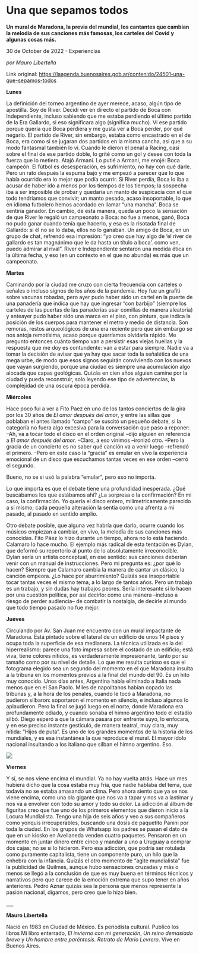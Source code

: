# Una que sepamos todos

**Un mural de Maradona, la previa del mundial, los cantantes que cambian la melodía de sus canciones más famosas, los carteles del Covid y algunas cosas más.**

30 de October de 2022 - Experiencias

_por Mauro Libertella_

Link original: https://laagenda.buenosaires.gob.ar/contenido/24501-una-que-sepamos-todos



**Lunes**




La definición del torneo argentino de ayer merece, acaso, algún tipo de apostilla. Soy de River. Decidí ver en directo el partido de Boca con Independiente, incluso sabiendo que me estaba perdiendo el último partido de la Era Gallardo, si eso significara algo (significa mucho). Vi ese partido porque quería que Boca perdiera y me gusta ver a Boca perder, por qué negarlo. El partido de River, sin embargo, estaba como encastrado en el de Boca, era como si se jugaran dos partidos en la misma cancha, asi que a su modo fantasmal también lo vi. Cuando le dieron el penal a Racing, casi sobre el final de ese partido doble, lo grité como un gol y desee con toda la fuerza que lo metiera. Atajó Armani. Lo putié a Armani, me enojé: Boca campeón. El fútbol es desesperación, es sufrimiento, no hay con qué darle. Pero un rato después la espuma bajó y me empezó a parecer que lo que había ocurrido era lo mejor que podía ocurrir. Si River perdía, Boca lo iba a acusar de haber ido a menos por los tiempos de los tiempos; la sospecha iba a ser imposible de probar y quedaría un manto de suspicacia con el que todo tendríamos que convivir; un manto pesado, acaso insoportable, lo que en idioma futbolero hemos acordado en llamar “una mancha”. Boca se sentiría ganador. En cambio, de esta manera, queda un poco la sensación de que River le regaló un campeonato a Boca: no fue a menos, ganó, Boca no pudo ganar cuando tenía que hacerlo, y esa es la risotada final de Gallardo: si él no se lo daba, ellos no lo ganaban. Un amigo de Boca, en un grupo de chat, refrendó esa impresión: “yo creo que hay algo de ‘el river de gallardo es tan magnánimo que le da hasta un título a boca’. como ven, puedo admirar al rival”. River e Independiente sentaron una medida ética en la última fecha, y eso (en un contexto en el que no abunda) es más que un campeonato.




**Martes**




Caminando por la ciudad me cruzo con cierta frecuencia con carteles o señales o incluso signos de los años de la pandemia. Hoy fue un grafiti sobre vacunas robadas, pero ayer pudo haber sido un cartel en la puerte de una panadería que indica que hay que ingresar “con barbijo” (siempre los carteles de las puertas de las panaderías usar comillas de manera aleatoria) y anteayer pudo haber sido una marca en el piso, con pintura, que indica la posición de los cuerpos para mantener el metro y medio de distancia. Son remoras, restos arqueológicos de una era reciente pero que sin embargo se nos antoja remotísima, acaso porque querríamos olvidarla rápido. Me pregunto entonces cuánto tiempo van a persistir esas viejas huellas y la respuesta que me doy es contundente: van a estar para siempre. Nadie va a tomar la decisión de avisar que ya hay que sacar toda la señalética de una mega urbe, de modo que esos signos seguirán conviviendo con los nuevos que vayan surgiendo, porque una ciudad es siempre una acumulación algo alocada que capas geológicas. Quizás en cien años alguien camine por la ciudad y pueda reconstruir, solo leyendo ese tipo de advertencias, la complejidad de una oscura época perdida.




**Miércoles**




 Hace poco fui a ver a Fito Paez en uno de los tantos conciertos de la gira por los 30 años de *El amor después del amor*, y entre las sillas que poblaban el antes llamado “campo” se suscitó un pequeño debate, si la categoría no fuera algo excesiva para la conversación que paso a reponer: 
–Ah, va a tocar todo el disco en el orden original –dijo alguien en referencia a *El amor después del amor*.
–Claro, a eso vinimos –ironizó otro.
–Pero la gracia de un concierto es no saber qué canción va a venir luego –refrendó el primero.
–Pero en este caso la “gracia” es emular en vivo la experiencia emocional de un disco que escuchamos tantas veces en ese orden –cerró el segundo.
 



Bueno, no se si usó la palabra “emular”, pero eso no importa.




Lo que importa es que el debate tiene una profundidad inesperada. ¿Qué buscábamos los que estábamos ahí? ¿La sorpresa o la confirmación? En mi caso, la confirmación. Yo quería el disco entero, milimetricamente parecido a sí mismo; cada pequeña alteración la sentía como una afrenta a mi pasado, al pasado en sentido amplio.




Otro debate posible, que alguna vez habría que darlo, ocurre cuando los músicos empiezan a cambiar, en vivo, la melodía de sus canciones más conocidas. Fito Páez lo hizo durante un tiempo, ahora no lo está haciendo. Calamaro lo hace mucho. El ejemplo más radical de esta tentación es Dylan, que deformó su repertorio al punto de lo absolutamente irreconocible. Dylan sería un artista conceptual, en ese sentido: sus canciones deberían venir con un manual de instrucciones. Pero mi pregunta es: ¿por qué lo hacen? Siempre que Calamaro cambia la manera de cantar un clásico, la canción empeora. ¿Lo hace por aburrimiento? Quizás sea insoportable tocar tantas veces el mismo tema, a lo largo de tantos años. Pero un trabajo es un trabajo, y sin dudas hay trabajos peores. Sería interesante si lo hacen por una cuestión política, por así decirlo: como una manera –incluso a riesgo de perder audiencia– de combatir la nostalgia, de decirle al mundo que todo tiempo pasado no fue mejor.




**Jueves**




Circulando por Av. San Juan me encuentro con un mural impactante de Maradona. Está pintado sobre el lateral de un edificio de unos 14 pisos y ocupa toda la superficie de esa medianera. La técnica utilizada es la del hiperrealismo: parece una foto impresa sobre el costado de un edificio; está viva, tiene colores nítidos, es verdaderamente impresionante, tanto por su tamaño como por su nivel de detalle. Lo que me resulta curioso es que el fotograma elegido sea un segundo del momento en el que Maradona insulta a la tribuna en los momentos previos a la final del mundo del 90. Es un hito muy conocido. Unos días antes, Argentina había eliminado a Italia nada menos que en el San Paolo. Miles de napolitanos habían copado las tribunas y, a la hora de los penales, cuando le tocó a Maradona, no pudieron silbaron: soportaron el momento en silencio, e incluso algunos lo aplaudieron. Pero la final se jugó luego en el norte, donde Maradona era profundamente odiado, y cuando sonaba el himno argentino todo el estadio silbó. Diego esperó a que la cámara pasara por enfrente suyo, lo enfocara, y en ese preciso instante gesticuló, de manera teatral, muy clara, muy nítida: “Hijos de puta”. Es uno de los grandes momentos de la historia de los mundiales, y es esa instantánea la que reproduce el mural. El mayor ídolo nacional insultando a los italiano que silban el himno argentino. Eso.




![](https://cdn.feater.me/files/images/614650/351f8cac-9f29-4907-a3fa-890e9e56e787.jpg)




**Viernes**




Y sí, se nos viene encima el mundial. Ya no hay vuelta atrás. Hace un mes hubiera dicho que la cosa estaba muy fría, que nadie hablaba del tema, que todavía no se estaba amasando un clima. Pero ahora siento que ya se nos viene encima, como una ola gigante que nos va a tapar y nos va a lastimar y nos va a envolver con todo su amor y todo su dolor. La adicción al álbum de figuritas creo que fue uno de los primeros elementos que dieron inicio a la Locura Mundialista. Tengo una hija de seis años y veo a sus compañeros como yonquis irrecuperables, buscando una dosis de paquetito Panini por toda la ciudad. En los grupos de Whatsapp los padres se pasan el dato de que en un kiosko en Avellaneda venden cuatro paquetes. Pensaron en un momento en juntar dinero entre cinco y mandar a uno a Uruguay a comprar dos cajas; no se si lo hicieron. Pero esa adicción, que podría ser rotulada como puramente capitalista, tiene un componente puro, un hilo que la enhebra con la infancia. Quizás el otro momento de “agite mundialista” fue la publicidad de Quilmes, aunque hubo sensaciones cruzadas y más o menos se llegó a la conclusión de que es muy buena en términos técnicos y narrativos pero que carece de la emoción extrema que supo tener en años anteriores. Pedro Aznar quizás sea la persona que menos represente la pasión nacional, digamos, pero creo que lo hizo bien.




\_\_\_




**Mauro Libertella**




Nació en 1983 en Ciudad de México. Es periodista cultural. Publicó los libros Mi libro enterrado, *El invierno con mi generación*, *Un reino demasiado breve* y *Un hombre entre paréntesis. Retrato de Mario Levrero*. Vive en Buenos Aires.



